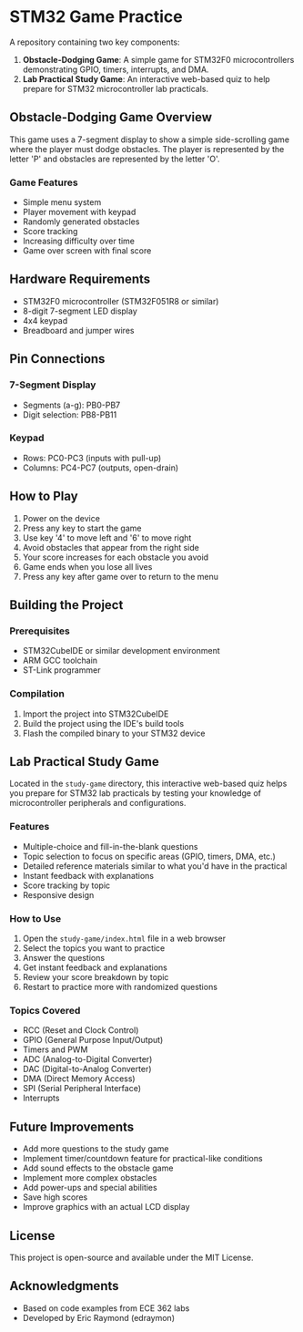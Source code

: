# STM32 Game Practice

A repository containing two key components:

1. **Obstacle-Dodging Game**: A simple game for STM32F0 microcontrollers demonstrating GPIO, timers, interrupts, and DMA.
2. **Lab Practical Study Game**: An interactive web-based quiz to help prepare for STM32 microcontroller lab practicals.

## Obstacle-Dodging Game Overview

This game uses a 7-segment display to show a simple side-scrolling game where the player must dodge obstacles. The player is represented by the letter 'P' and obstacles are represented by the letter 'O'.

### Game Features

- Simple menu system
- Player movement with keypad
- Randomly generated obstacles
- Score tracking
- Increasing difficulty over time
- Game over screen with final score

## Hardware Requirements

- STM32F0 microcontroller (STM32F051R8 or similar)
- 8-digit 7-segment LED display
- 4x4 keypad
- Breadboard and jumper wires

## Pin Connections

### 7-Segment Display
- Segments (a-g): PB0-PB7
- Digit selection: PB8-PB11

### Keypad
- Rows: PC0-PC3 (inputs with pull-up)
- Columns: PC4-PC7 (outputs, open-drain)

## How to Play

1. Power on the device
2. Press any key to start the game
3. Use key '4' to move left and '6' to move right
4. Avoid obstacles that appear from the right side
5. Your score increases for each obstacle you avoid
6. Game ends when you lose all lives
7. Press any key after game over to return to the menu

## Building the Project

### Prerequisites
- STM32CubeIDE or similar development environment
- ARM GCC toolchain
- ST-Link programmer

### Compilation
1. Import the project into STM32CubeIDE
2. Build the project using the IDE's build tools
3. Flash the compiled binary to your STM32 device

## Lab Practical Study Game

Located in the `study-game` directory, this interactive web-based quiz helps you prepare for STM32 lab practicals by testing your knowledge of microcontroller peripherals and configurations.

### Features

- Multiple-choice and fill-in-the-blank questions
- Topic selection to focus on specific areas (GPIO, timers, DMA, etc.)
- Detailed reference materials similar to what you'd have in the practical
- Instant feedback with explanations
- Score tracking by topic
- Responsive design

### How to Use

1. Open the `study-game/index.html` file in a web browser
2. Select the topics you want to practice
3. Answer the questions
4. Get instant feedback and explanations
5. Review your score breakdown by topic
6. Restart to practice more with randomized questions

### Topics Covered

- RCC (Reset and Clock Control)
- GPIO (General Purpose Input/Output)
- Timers and PWM
- ADC (Analog-to-Digital Converter)
- DAC (Digital-to-Analog Converter)
- DMA (Direct Memory Access)
- SPI (Serial Peripheral Interface)
- Interrupts

## Future Improvements

- Add more questions to the study game
- Implement timer/countdown feature for practical-like conditions
- Add sound effects to the obstacle game
- Implement more complex obstacles
- Add power-ups and special abilities
- Save high scores
- Improve graphics with an actual LCD display

## License

This project is open-source and available under the MIT License.

## Acknowledgments

- Based on code examples from ECE 362 labs
- Developed by Eric Raymond (edraymon)
